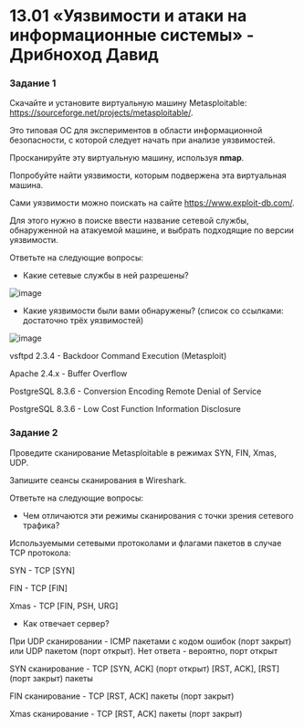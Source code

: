 # 13.01 «Уязвимости и атаки на информационные системы» - Дрибноход Давид

### Задание 1

Скачайте и установите виртуальную машину Metasploitable: https://sourceforge.net/projects/metasploitable/.

Это типовая ОС для экспериментов в области информационной безопасности, с которой следует начать при анализе уязвимостей.

Просканируйте эту виртуальную машину, используя **nmap**.

Попробуйте найти уязвимости, которым подвержена эта виртуальная машина.

Сами уязвимости можно поискать на сайте https://www.exploit-db.com/.

Для этого нужно в поиске ввести название сетевой службы, обнаруженной на атакуемой машине, и выбрать подходящие по версии уязвимости.

Ответьте на следующие вопросы:

- Какие сетевые службы в ней разрешены?

![image](https://github.com/DrDavidN/13-01hw/assets/128225763/c96f9e82-7e83-4ae2-a627-3039885edabb)

- Какие уязвимости были вами обнаружены? (список со ссылками: достаточно трёх уязвимостей)

![image](https://github.com/DrDavidN/13-01hw/assets/128225763/d99f5fb0-06f3-4b9f-aba7-aac97c9a7031)

vsftpd 2.3.4 - Backdoor Command Execution (Metasploit)

Apache 2.4.x - Buffer Overflow

PostgreSQL 8.3.6 - Conversion Encoding Remote Denial of Service

PostgreSQL 8.3.6 - Low Cost Function Information Disclosure


### Задание 2

Проведите сканирование Metasploitable в режимах SYN, FIN, Xmas, UDP.

Запишите сеансы сканирования в Wireshark.

Ответьте на следующие вопросы:

- Чем отличаются эти режимы сканирования с точки зрения сетевого трафика?

Используемыми сетевыми протоколами и флагами пакетов в случае TCP протокола:

SYN - TCP [SYN]

FIN - TCP [FIN]

Xmas - TCP [FIN, PSH, URG]

- Как отвечает сервер?

При UDP сканировании - ICMP пакетами с кодом ошибок (порт закрыт) или UDP пакетом (порт открыт). Нет ответа - вероятно, порт открыт

SYN сканирование - TCP [SYN, ACK] (порт открыт) [RST, ACK], [RST] (порт закрыт) пакеты

FIN сканирование - TCP [RST, ACK] пакеты (порт закрыт)

Xmas сканирование - TCP [RST, ACK] пакеты (порт закрыт)
